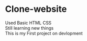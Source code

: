 # Clone-website
Used Basic HTML CSS
<br>
Still learning new things
<br>
This is my First project on devlopment

